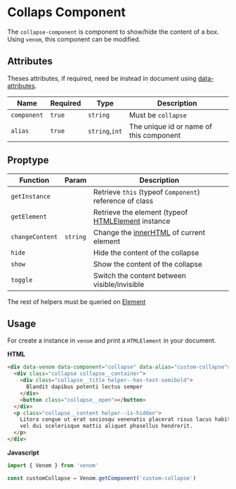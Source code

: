 # Collaps Component

The `collapse-component` is component to show/hide the content of a box.
Using `venom`, this component can be modified.

## Attributes

Theses attributes, if required, need be instead in document using [data-attributes](https://developer.mozilla.org/pt-BR/docs/Web/HTML/Global_attributes/data-*).

| Name        | Required | Type           | Description                             |
| ----------- | -------- | -------------- | --------------------------------------- |
| `component` | `true`   | `string`       | Must be `collapse`                      |
| `alias`     | `true`   | `string`,`int` | The unique id or name of this component |

## Proptype

| Function        | Param    | Description                                                                                                       |
| --------------- | -------- | ----------------------------------------------------------------------------------------------------------------- |
| `getInstance`   |          | Retrieve `this` (typeof `Component`) reference of class                                                           |
| `getElement`    |          | Retrieve the element (typeof [HTMLElement](https://developer.mozilla.org/pt-BR/docs/Web/API/HTMLElement) instance |
| `changeContent` | `string` | Change the [innerHTML](https://developer.mozilla.org/pt-BR/docs/Web/API/Element/innerHTML) of current element     |
| `hide`          |          | Hide the content of the collapse                                                                                  |
| `show`          |          | Show the content of the collapse                                                                                  |
| `toggle`        |          | Switch the content between visible/invisible                                                                      |

The rest of helpers must be queried on [Element](https://developer.mozilla.org/en-US/docs/Web/API/Element)

## Usage

For create a instance in `venom` and print a `HTMLElement` in your document.

**HTML**

```html
<div data-venom data-component="collapse" data-alias="custom-collapse">
  <div class="collapse collapse__container">
    <div class="collapse__title helper--has-text-semibold">
      Blandit dapibus potenti lectus semper
    </div>
    <button class="collapse__open"></button>
  </div>
  <p class="collapse__content helper--is-hidden">
    Litora congue ut erat sociosqu venenatis placerat risus lacus habitant, elit aliquam nunc amet est etiam phasellus orci ad, venenatis
    vel dui scelerisque mattis aliquet phasellus hendrerit.
  </p>
</div>
```

**Javascript**

```javascript
import { Venom } from 'venom'

const customCollapse = Venom.getComponent('custom-collapse')
```
